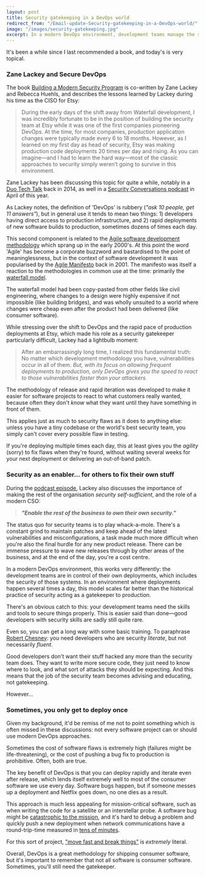 ```yaml
---
layout: post
title: Security gatekeeping in a DevOps world
redirect_from: "/Email-update-Security-gatekeeping-in-a-DevOps-world/"
image: "/images/security-gatekeeping.jpg"
excerpt: In a modern DevOps environment, development teams manage the security of their own systems. In an environment where deployments happen several times a day, this model scales far better than the historical practice of security acting as a gatekeeper to production. 
---
```


It's been a while since I last recommended a book, and today's is very topical.

### Zane Lackey and Secure DevOps

The book [Building a Modern Security Program](https://www.safaribooksonline.com/library/view/building-a-modern/9781492044680/ch01.html) is co-written by Zane Lackey and Rebecca Huehls, and describes the lessons learned by Lackey during his time as the CISO for Etsy:

>During the early days of the shift away from Waterfall development, I was incredibly fortunate to be in the position of building the security team at Etsy while it was one of the first companies pioneering DevOps. At the time, for most companies, production application changes were typically made every 6 to 18 months. However, as I learned on my first day as head of security, Etsy was making production code deployments 20 times per day and rising. As you can imagine—and I had to learn the hard way—most of the classic approaches to security simply weren’t going to survive in this environment.

Zane Lackey has been discussing this topic for quite a while, notably in a [Duo Tech Talk](https://www.youtube.com/watch?v=scQyykJwTsQ) back in 2014, as well in a [Security Conversations podcast](https://overcast.fm/+NvEIQ62xg) in April of this year.

As Lackey notes, the definition of 'DevOps' is rubbery (_"ask 10 people, get 11 answers"_), but in general use it tends to mean two things: 1) developers having direct access to production infrastructure, and 2) rapid deployments of new software builds to production, sometimes dozens of times each day. 

This second component is related to the [Agile software development methodology](https://en.wikipedia.org/wiki/Agile_software_development) which sprang up in the early 2000's. At this point the word 'Agile' has become a corporate buzzword and bastardised to the point of meaninglessness, but in the context of software development it was popularised by the [Agile Manifesto](http://agilemanifesto.org/) back in 2001. The manifesto was itself a reaction to the methodologies in common use at the time: primarily the [waterfall model](https://en.wikipedia.org/wiki/Waterfall_model).

The waterfall model had been copy-pasted from other fields like civil engineering, where  changes to a design were highly expensive if not impossible (like building bridges), and was wholly unsuited to a world where changes were cheap even after the product had been delivered (like consumer software).

While stressing over the shift to DevOps and the rapid pace of production deployments at Etsy, which made his role as a security gatekeeper particularly difficult, Lackey had a lightbulb moment:

>After an embarrassingly long time, I realized this fundamental truth: No matter which development methodology you have, vulnerabilities occur in all of them. _But, with its focus on allowing frequent deployments to production, only DevOps gives you the speed to react to those vulnerabilities faster than your attackers._

The methodology of release and rapid iteration was developed to make it easier for software projects to react to what customers really wanted, because often they don't _know_ what they want until they have something in front of them. 

This applies just as much to security flaws as it does to anything else: unless you have a tiny codebase or the world's best security team, you simply can't cover every possible flaw in testing. 

If you're deploying multiple times each day, this at least gives you the _agility_ (sorry) to fix flaws when they're found, without waiting several weeks for your next deployment or delivering an out-of-band patch.

### Security as an enabler... for others to fix their own stuff

During the [podcast episode](https://overcast.fm/+NvEIQ62xg), Lackey also discusses the importance of making the rest of the organisation *security self-sufficient*, and the role of a modern CSO:

>_**"Enable the rest of the business to own their own security."**_

The status quo for security teams is to play whack-a-mole. There's a constant grind to maintain patches and keep ahead of the latest vulnerabilities and misconfigurations, a task made much more difficult when you're also the final hurdle for any new product release. There can be immense pressure to wave new releases through by other areas of the business, and at the end of the day, you're a cost centre.

In a modern DevOps environment, this works very differently: the development teams are in control of their own deployments, which includes the security of those systems. In an environment where deployments happen several times a day, this model scales far better than the historical practice of security acting as a gatekeeper to production. 

There's an obvious catch to this: your development teams need the skills and tools to secure things properly. This is easier said than done—good developers with security skills are sadly still quite rare.

Even so, you can get a long way with some basic training. To paraphrase [Robert Chesney](https://markeldo.com/Email-update-Technical-literacy-vs-fluency-blockchain-and-OSCP-proctoring/): you need developers who are security *literate*, but not necessarily *fluent*. 

Good developers don't want their stuff hacked any more than the security team does. They want to write more secure code, they just need to know where to look, and what sort of attacks they should be expecting. And this means that the job of the security team becomes advising and educating, not gatekeeping.

However...

### Sometimes, you only get to deploy once

Given my background, it'd be remiss of me not to point something which is often missed in these discussions: not every software project can or should use modern DevOps approaches. 

Sometimes the cost of software flaws is extremely high (failures might be life-threatening), or the cost of pushing a bug fix to production is prohibitive. Often, both are true.

The key benefit of DevOps is that you can deploy rapidly and iterate even after release, which lends itself extremely well to most of the consumer software we use every day. Software bugs happen, but if someone messes up a deployment and Netflix goes down, no one dies as a result.

This approach is much less appealing for mission-critical software, such as when writing the code for a satellite or an interstellar probe. A software bug might be [catastrophic to the mission](https://en.wikipedia.org/wiki/Mars_Climate_Orbiter), and it's hard to debug a problem and quickly push a new deployment when network communications have a round-trip-time measured in [tens of minutes](http://blogs.esa.int/mex/2012/08/05/time-delay-between-mars-and-earth/). 

For this sort of project,  ["move fast and break things"](https://www.brainyquote.com/quotes/mark_zuckerberg_453439) is _extremely_ literal.

Overall, DevOps is a great methodology for shipping  consumer software, but it's important to remember that not all software is consumer software.  Sometimes, you'll still need the gatekeeper.